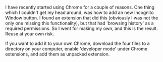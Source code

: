 I have recently started using Chrome for a couple of reasons. One thing which I couldn't get my head around, was how to add an new Incognito Window button. I found an extension that did this (obviously I was not the only one missing this functionality), but that had 'browsing history' as a required permissions. So I went for making my own, and this is the result. Reuse at your own risk.

If you want to add it to your own Chrome, download the four files to a directory on your computer, enable 'developer mode' under Chrome extensions, and add them as unpacked extension.
